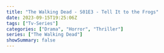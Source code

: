 ```yaml
---
title: "The Walking Dead - S01E3 - Tell It to the Frogs"
date: 2023-09-15T19:25:06Z
tags: ["Tv-Series"]
categories: ["Drama", "Horror", "Thriller"]
series: ["The Walking Dead"]
showSummary: false
---
```


  <mux-player stream-type="on-demand"
  src="https://kp3d-my.sharepoint.com/personal/ryoo_kp3d_onmicrosoft_com/_layouts/15/download.aspx?share=ERI8GZBn5NdInaqQBoa5yS8BuwkOdC4EMve1954HyPM8IA" metadata-video-title="The Walking Dead - S01E3 - Tell It to the Frogs" prefer-playback="mse" controls>
  </mux-player>
  
  
  <script src="https://cdn.jsdelivr.net/npm/@mux/mux-player"></script>
  
   <script id="8fIMHA202Di2JpOvA2MSn26QmEn3XMQJE7DVlroKyutk" type="application/ld+json">
 {
  "@context": "https://schema.org/",
  "@type": "VideoObject",
  "name": "The Walking Dead - S01E3 - Tell It to the Frogs",
  "contentUrl": "https://stream.mux.com/8fIMHA202Di2JpOvA2MSn26QmEn3XMQJE7DVlroKyutk.m3u8?quality=auto",
  "thumbnailUrl": "https://www.themoviedb.org/t/p/original/eUMwG5vXg4ovEUvXLAFgrr4bQvp.jpg?width=314&fit_mode=preserve&time=25",
  "uploadDate": "2023-09-15T19:25:06Z",
}

</script>

